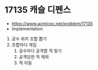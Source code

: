 # 17135 캐슬 디펜스

- https://www.acmicpc.net/problem/17135
- Implementation
1. 궁수 위치 조합 뽑기
2. 조합마다 게임
    1. 궁수마다 공격할 적 찾기
    2. 공격당한 적 제외
    3. 적 이동
